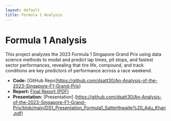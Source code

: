 ```yaml
---
layout: default
title: Formula 1 Analysis
---
```


# Formula 1 Analysis

This project analyzes the 2023 Formula 1 Singapore Grand Prix using data science methods to model and predict lap times, pit stops, and fastest sector performances, revealing that tire life, compound, and track conditions are key predictors of performance across a race weekend.

- **Code:** [GitHub Repo]https://github.com/dsatt30/An-Analysis-of-the-2023-Singapore-F1-Grand-Prix)
- **Report:** [Final Report (PDF)](https://github.com/dsatt30/An-Analysis-of-the-2023-Singapore-F1-Grand-Prix/blob/main/DS1_Project_Formula1_Satterthwaite%20_Adu_Khan.pdf)
- **Presentation:** [Presentation] (https://github.com/dsatt30/An-Analysis-of-the-2023-Singapore-F1-Grand-Prix/blob/main/DS1_Presentation_Formula1_Satterthwaite%20_Adu_Khan.pdf)


